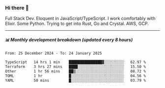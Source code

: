 ### Hi there 👋

Full Stack Dev. Eloquent in JavaScript/TypeScript. I work comfortably with Elixir. Some Python. Trying to get into Rust, Go and Crystal. AWS, GCP.

***

##### 📊 Monthly development breakdown (updated every 8 hours)

<!--START_SECTION:waka-->

```txt
From: 25 December 2024 - To: 24 January 2025

TypeScript   14 hrs 1 min    ███████████████▓░░░░░░░░░   62.97 %
Terraform    3 hrs 27 mins   ████░░░░░░░░░░░░░░░░░░░░░   15.50 %
Other        1 hr 56 mins    ██▒░░░░░░░░░░░░░░░░░░░░░░   08.72 %
TOML         1 hr            █░░░░░░░░░░░░░░░░░░░░░░░░   04.56 %
YAML         50 mins         █░░░░░░░░░░░░░░░░░░░░░░░░   03.79 %
```

<!--END_SECTION:waka-->
